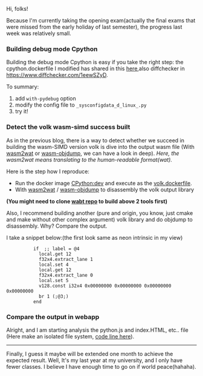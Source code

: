 Hi, folks!

Because I'm currently taking the opening exam(actually the final exams that were missed from the early holiday of last semester), the progress last week was relatively small.

### Building debug mode Cpython

Building the debug mode Cpython is easy if you take the right step:
the cpython.dockerfile I modified has shared in this [here](https://github.com/eat4toast/gr-web-simd-wasm/blob/main/cpython.dockerfile),also diffchecker in  https://www.diffchecker.com/1eewSZyD.

To summary:
1. add `with-pydebug` option
2. modify the config file to `_sysconfigdata_d_linux_.py`
3. try it!

### Detect the volk wasm-simd success built

As in the previous blog, there is a way to detect whether we succeed in building the wasm-SIMD version volk is dive into the output wasm file 
(With [wasm2wat](https://webassembly.github.io/wabt/doc/wasm2wat.1.html) or [wasm-objdump](https://webassembly.github.io/wabt/doc/wasm-objdump.1.html), we can have a look in deep).  _Here, the wasm2wat means translating to the human-readable format(wat)._

Here is the step how I reproduce:
* Run the docker image [CPython:dev](https://github.com/marcnewlin/gnuradio-web/blob/update-to-current-grc-qt/dockerfiles/volk.dockerfile#L1) and execute as the [volk.dockerfile](https://github.com/marcnewlin/gnuradio-web/blob/update-to-current-grc-qt/dockerfiles/volk.dockerfile).
* With [wasm2wat](https://webassembly.github.io/wabt/doc/wasm2wat.1.html) / [wasm-objdump](https://webassembly.github.io/wabt/doc/wasm-objdump.1.html) to disassembly the volk output library


**(You might need to clone [wabt repo](https://github.com/WebAssembly/wabt) to build above 2 tools first)**
 
 Also, I recommend building another (pure and origin, you know, just cmake and make without other complex argument) volk library and do objdump to disassembly. Why? Compare the output.
 
I take a snippet below:(the first look same as neon intrinsic in my view)
```
          if  ;; label = @4
            local.get 12
            f32x4.extract_lane 1
            local.set 4
            local.get 12
            f32x4.extract_lane 0
            local.set 5
            v128.const i32x4 0x00000000 0x00000000 0x00000000 0x00000000
            br 1 (;@3;)
          end
```

### Compare the output in webapp

Alright, and I am starting analysis the python.js and index.HTML, etc.. file (Here make an isolated file system, [code line here](https://github.com/haakov/gnuradio-web/blob/patch-2/webapp/index.html#L53-L63)).

---

Finally, I guess it maybe will be extended one month to achieve the expected result. Well, It's my last year at my university, and I only have fewer classes. I believe I have enough time to go on if world peace(hahaha).
